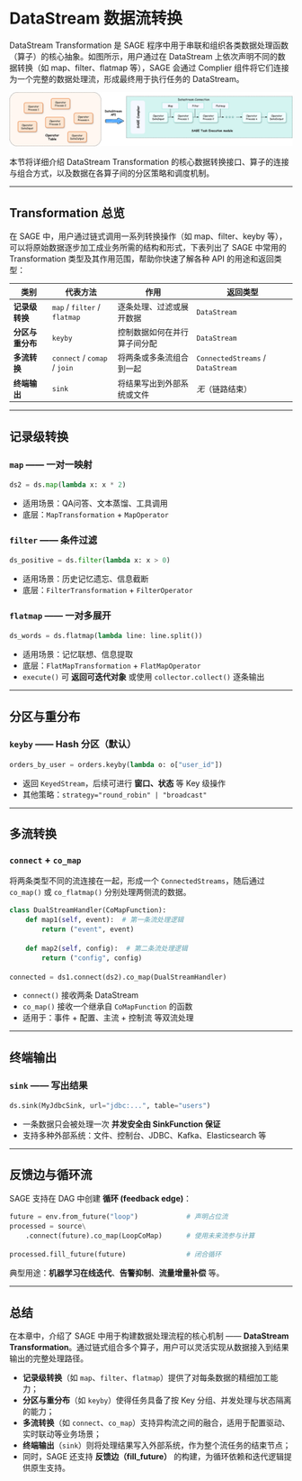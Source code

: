 # DataStream 数据流转换

DataStream Transformation 是 SAGE 程序中用于串联和组织各类数据处理函数（算子）的核心抽象。如图所示，用户通过在 DataStream 上依次声明不同的数据转换（如 map、filter、flatmap 等），SAGE 会通过 Complier 组件将它们连接为一个完整的数据处理流，形成最终用于执行任务的 DataStream。

![DataStream Transformation](../../assets/img/transformation.png)

本节将详细介绍 DataStream Transformation 的核心数据转换接口、算子的连接与组合方式，以及数据在各算子间的分区策略和调度机制。

---

## Transformation 总览
在 SAGE 中，用户通过链式调用一系列转换操作（如 map、filter、keyby 等），可以将原始数据逐步加工成业务所需的结构和形式，下表列出了 SAGE 中常用的 Transformation 类型及其作用范围，帮助你快速了解各种 API 的用途和返回类型：


| 类别 | 代表方法 | 作用 | 返回类型 |
|-----|---------|-----|---------|
| **记录级转换** | `map` / `filter` / `flatmap` | 逐条处理、过滤或展开数据 | `DataStream` |
| **分区与重分布** | `keyby`  | 控制数据如何在并行算子间分配 | `DataStream` |
| **多流转换** | `connect` / `comap` / `join` | 将两条或多条流组合到一起 | `ConnectedStreams` / `DataStream`|
| **终端输出** | `sink` | 将结果写出到外部系统或文件 | *无*（链路结束） |

---

## 记录级转换

### `map` —— 一对一映射

```python
ds2 = ds.map(lambda x: x * 2)
```

* 适用场景：QA问答、文本蒸馏、工具调用
* 底层：`MapTransformation` + `MapOperator`

### `filter` —— 条件过滤

```python
ds_positive = ds.filter(lambda x: x > 0)
```

* 适用场景：历史记忆遗忘、信息截断
* 底层：`FilterTransformation` + `FilterOperator`

### `flatmap` —— 一对多展开

```python
ds_words = ds.flatmap(lambda line: line.split())
```

* 适用场景：记忆联想、信息提取
* 底层：`FlatMapTransformation` + `FlatMapOperator`
* `execute()` 可 **返回可迭代对象** 或使用 `collector.collect()` 逐条输出


---

## 分区与重分布

### `keyby` —— Hash 分区（默认）

```python
orders_by_user = orders.keyby(lambda o: o["user_id"])
```

* 返回 `KeyedStream`，后续可进行 **窗口、状态** 等 Key 级操作
* 其他策略：`strategy="round_robin" | "broadcast"`

---

## 多流转换

### `connect` + `co_map`

将两条类型不同的流连接在一起，形成一个 `ConnectedStreams`，随后通过 `co_map()` 或 `co_flatmap()` 分别处理两侧流的数据。

```python
class DualStreamHandler(CoMapFunction):
    def map1(self, event):  # 第一条流处理逻辑
        return ("event", event)

    def map2(self, config):  # 第二条流处理逻辑
        return ("config", config)

connected = ds1.connect(ds2).co_map(DualStreamHandler)
```

* `connect()` 接收两条 DataStream
* `co_map()` 接收一个继承自 `CoMapFunction` 的函数
* 适用于：事件 + 配置、主流 + 控制流 等双流处理


---

## 终端输出

### `sink` —— 写出结果

```python
ds.sink(MyJdbcSink, url="jdbc:...", table="users")
```

* 一条数据只会被处理一次 **并发安全由 SinkFunction 保证**
* 支持多种外部系统：文件、控制台、JDBC、Kafka、Elasticsearch 等

---

## 反馈边与循环流

SAGE 支持在 DAG 中创建 **循环 (feedback edge)**：

```python
future = env.from_future("loop")            # 声明占位流
processed = source\
    .connect(future).co_map(LoopCoMap)      # 使用未来流参与计算

processed.fill_future(future)               # 闭合循环
```

典型用途：**机器学习在线迭代**、**告警抑制**、**流量增量补偿** 等。

---

## 总结

在本章中，介绍了 SAGE 中用于构建数据处理流程的核心机制 —— **DataStream Transformation**。通过链式组合多个算子，用户可以灵活实现从数据接入到结果输出的完整处理路径。

* **记录级转换**（如 `map`、`filter`、`flatmap`）提供了对每条数据的精细加工能力；
* **分区与重分布**（如 `keyby`）使得任务具备了按 Key 分组、并发处理与状态隔离的能力；
* **多流转换**（如 `connect`、`co_map`）支持异构流之间的融合，适用于配置驱动、实时联动等业务场景；
* **终端输出**（`sink`）则将处理结果写入外部系统，作为整个流任务的结束节点；
* 同时，SAGE 还支持 **反馈边（fill\_future）** 的构建，为循环依赖和迭代逻辑提供原生支持。

